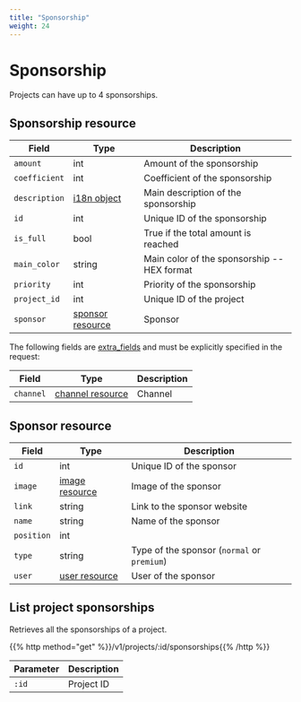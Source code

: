 ```yaml
---
title: "Sponsorship"
weight: 24
---
```


# Sponsorship

Projects can have up to 4 sponsorships.

## Sponsorship resource

| Field         | Type                                  | Description                                 |
| ------------- | ------------------------------------- | ------------------------------------------- |
| `amount`      | int                                   | Amount of the sponsorship                   |
| `coefficient` | int                                   | Coefficient of the sponsorship              |
| `description` | [i18n object](#i18n)                  | Main description of the sponsorship         |
| `id`          | int                                   | Unique ID of the sponsorship                |
| `is_full`     | bool                                  | True if the total amount is reached         |
| `main_color`  | string                                | Main color of the sponsorship -- HEX format |
| `priority`    | int                                   | Priority of the sponsorship                 |
| `project_id`  | int                                   | Unique ID of the project                    |
| `sponsor`     | [sponsor resource](#sponsor-resource) | Sponsor                                     |

The following fields are [extra_fields](#extra-fields) and must be explicitly specified in the request:

| Field     | Type                                  | Description |
| --------- | ------------------------------------- | ----------- |
| `channel` | [channel resource](#channel-resource) | Channel     |

## Sponsor resource

| Field      | Type                     | Description                                 |
| ---------- | ------------------------ | ------------------------------------------- |
| `id`       | int                      | Unique ID of the sponsor                    |
| `image`    | [image resource](#image) | Image of the sponsor                        |
| `link`     | string                   | Link to the sponsor website                 |
| `name`     | string                   | Name of the sponsor                         |
| `position` | int                      |                                             |
| `type`     | string                   | Type of the sponsor (`normal` or `premium`) |
| `user`     | [user resource](#user)   | User of the sponsor                         |


## List project sponsorships

Retrieves all the sponsorships of a project.

{{% http method="get" %}}/v1/projects/:id/sponsorships{{% /http %}}

| Parameter | Description |
| --------- | ----------- |
| `:id`     | Project ID  |
